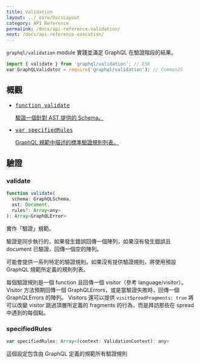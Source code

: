```yaml
---
title: Validation
layout: ../_core/DocsLayout
category: API Reference
permalink: /docs/api-reference-validation/
next: /docs/api-reference-execution/
---
```


`graphql/validation` module 實踐並滿足 GraphQL 在驗證階段的結果。
```js
import { validate } from 'graphql/validation'; // ES6
var GraphQLValidator = require('graphql/validation'); // CommonJS
```

## 概觀

<ul class="apiIndex">
  <li>
    <a href="#validate">
      <pre>function validate</pre>
      驗證一個針對 AST 提供的 Schema。
    </a>
  </li>
  <li>
    <a href="#specifiedrules">
      <pre>var specifiedRules</pre>
      GraphQL 規範中描述的標準驗證規則列表。
    </a>
  </li>
</ul>

## 驗證

### validate

```js
function validate(
  schema: GraphQLSchema,
  ast: Document,
  rules?: Array<any>
): Array<GraphQLError>
```

實作「驗證」規範。

驗證是同步執行的，如果發生錯誤回傳一個陣列，如果沒有發生錯誤且 document 已驗證，回傳一個空的陣列。

可能會提供一系列特定的驗證規則。如果沒有提供驗證規則，將使用預設 GraphQL 規範所定義的規則列表。

每個驗證規則是一個 function 且回傳一個 visitor（參考 language/visitor）。Visitor 方法預期回傳一個 GraphQLErrors，或是當驗證失敗時，回傳一個 GraphQLErrors 的陣列。
Visitors 還可以提供 `visitSpreadFragments: true` 將可以改變 visitor 跳過頂層所定義的 fragments 的行為，而是拜訪那些在 spread 中遇到的每個點。

### specifiedRules

```js
var specifiedRules: Array<(context: ValidationContext): any>
```

這個設定包含由 GraphQL 定義的規範所有驗證規則
